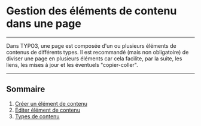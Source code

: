 # Gestion des éléments de contenu dans une page

---

Dans TYPO3, une page est composée d'un ou plusieurs éléments de contenus de différents types. Il est recommandé \(mais non obligatoire\) de diviser une page en plusieurs éléments car cela facilite, par la suite, les liens, les mises à jour et les éventuels "copier-coller".

---

## Sommaire

1. [Créer un élément de contenu](/types-de-contenu/creer-un-element-de-contenu.md)
2. [Editer élément de contenu](/types-de-contenu/editer-element-de-contenu.md)
3. [Types de contenu](/types-de-contenu/types-de-contenu.md)



